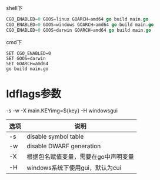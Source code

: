 shell下

```go
CGO_ENABLED=0 GOOS=linux GOARCH=amd64 go build main.go
CGO_ENABLED=0 GOOS=windows GOARCH=amd64 go build main.go
CGO_ENABLED=0 GOOS=darwin GOARCH=amd64 go build main.go
```

cmd下

```
SET CGO_ENABLED=0
SET GOOS=darwin
SET GOARCH=amd64
go build main.go
```

# ldflags参数

-s -w -X main.KEYimg=${key} -H windowsgui

| 选项 | 说明                                 |
| ---- | ------------------------------------ |
| -s   | disable symbol table                 |
| -w   | disable DWARF generation             |
| -X   | 根据包名赋值变量，需要在go中声明变量 |
| -H   | windows系统下使用gui，默认为cui      |


